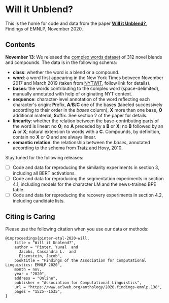 # Will it Unblend?

This is the home for code and data from the paper [**Will it Unblend?**](https://www.aclweb.org/anthology/2020.findings-emnlp.138/), Findings of EMNLP, November 2020.

## Contents
**November 13**: We released the [complex words dataset](https://github.com/yuvalpinter/unblend/blob/main/complex_words.tsv) of 312 novel blends and compounds.
The data is in the following schema:
* **class**: whether the word is a blend or a compound.
* **word**: a word first appearing in the New York Times between November 2017 and March 2019 (taken from [NYTWIT](https://github.com/yuvalpinter/nytwit), follow link for details).
* **bases**: the words contributing to the complex word (space-delimited), manually annotated with help of originating NYT context.
* **sequence**: character-level annotation of the word reflecting each character's origin: **P**refix, **A**/**B**/**C** one of the bases (labeled successively according to their order in the *bases* column), **X** more than one base, **O** additional material, **S**uffix. See section 2 of the paper for details.
* **linearity**: whether the relation between the base-contributing parts of the word is linear: no **O**; no **A** preceded by a **B** or **X**; no **B** followed by an **A** or **X**; natural extension to words with a **C**. Compounds, by definition, contain no **X** or **O** and are always linear.
* **semantic relation**: the relationship between the *bases*, annotated according to the schema from [Tratz and Hovy, 2010](https://www.aclweb.org/anthology/P10-1070/).

Stay tuned for the following releases:
- [ ] Code and data for reproducing the similarity experiments in section 3, including all BERT activations.
- [ ] Code and data for reproducing the segmentation experiments in section 4.1, including models for the character LM and the news-trained BPE table.
- [ ] Code and data for reproducing the recovery experiments in section 4.2, including candidate lists.

## Citing is Caring
Please use the following citation when you use our data or methods:
```
@inproceedings{pinter-etal-2020-will,
    title = "Will it Unblend?",
    author = "Pinter, Yuval  and
      Jacobs, Cassandra L.  and
      Eisenstein, Jacob",
    booktitle = "Findings of the Association for Computational Linguistics: EMNLP 2020",
    month = nov,
    year = "2020",
    address = "Online",
    publisher = "Association for Computational Linguistics",
    url = "https://www.aclweb.org/anthology/2020.findings-emnlp.138",
    pages = "1525--1535",
}
```
